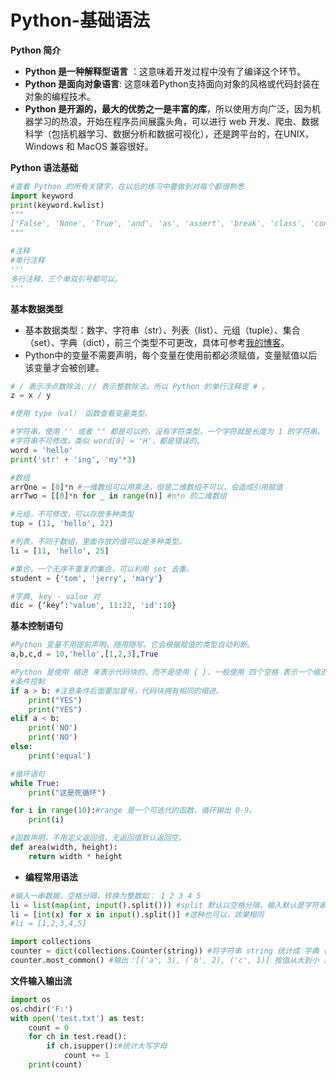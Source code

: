 # Python-基础语法

**Python 简介**

- **Python 是一种解释型语言** ：这意味着开发过程中没有了编译这个环节。
- **Python 是面向对象语言**: 这意味着Python支持面向对象的风格或代码封装在对象的编程技术。
- **Python 是开源的，最大的优势之一是丰富的库**，所以使用方向广泛，因为机器学习的热浪，开始在程序员间展露头角，可以进行 web 开发、爬虫、数据科学（包括机器学习、数据分析和数据可视化），还是跨平台的，在UNIX，Windows 和 MacOS 兼容很好。

**Python 语法基础**

```python
#查看 Python 的所有关键字，在以后的练习中要做到对每个都很熟悉
import keyword
print(keyword.kwlist)
"""
['False', 'None', 'True', 'and', 'as', 'assert', 'break', 'class', 'continue', 'def', 'del', 'elif', 'else', 'except', 'finally', 'for', 'from', 'global', 'if', 'import', 'in', 'is', 'lambda', 'nonlocal', 'not', 'or', 'pass', 'raise', 'return', 'try', 'while', 'with', 'yield']
"""

#注释
#单行注释
'''
多行注释，三个单双引号都可以。
'''
```

**基本数据类型**

* 基本数据类型：数字、字符串（str）、列表（list）、元组（tuple）、集合（set）、字典（dict），前三个类型不可更改，具体可参考[我的博客](https://blog.csdn.net/qq_29611345/article/details/99693298)。
* Python中的变量不需要声明，每个变量在使用前都必须赋值，变量赋值以后该变量才会被创建。

```python
# / 表示浮点数除法，// 表示整数除法，所以 Python 的单行注释是 # 。
z = x / y 

#使用 type（val） 函数查看变量类型。

#字符串，使用 '' 或者 "" 都是可以的，没有字符类型，一个字符就是长度为 1 的字符串。
#字符串不可修改，类似 word[0] = 'H'，都是错误的。
word = 'hello'
print('str' + 'ing', 'my'*3)

#数组
arrOne = [0]*n #一维数组可以用乘法，但是二维数组不可以，会造成引用赋值
arrTwo = [[0]*n for _ in range(n)] #n*n 的二维数组

#元组，不可修改，可以存放多种类型
tup = (11, 'hello', 22)

#列表，不同于数组，里面存放的值可以是多种类型。
li = [11, 'hello', 25]

#集合，一个无序不重复的集合，可以利用 set 去重。
student = {'tom', 'jerry', 'mary'}

#字典, key - value 对
dic = {‘key’:'value', 11:22, 'id':10}

```



**基本控制语句**

```python
#Python 变量不用提前声明，随用随写，它会根据赋值的类型自动判断。
a,b,c,d = 10,'hello',[1,2,3],True

#Python 是使用 缩进 来表示代码块的，而不是使用 { }，一般使用 四个空格 表示一个缩进，末尾不要加 分号。
#条件控制
if a > b: #注意条件后面要加冒号，代码块拥有相同的缩进。
    print("YES")
    print("YES")
elif a < b:
    print('NO')
    print('NO')
else:
    print('equal')

#循环语句
while True:
    print("这是死循环")

for i in range(10):#range 是一个可迭代的函数，循环输出 0-9。
    print(i)

#函数声明，不用定义返回值，无返回值默认返回空。
def area(width, height):
    return width * height
```

* **编程常用语法**
```python
#输入一串数据，空格分隔，转换为整数如： 1 2 3 4 5
li = list(map(int, input().split())) #split 默认以空格分隔，输入默认是字符串
li = [int(x) for x in input().split()] #这种也可以，效果相同
#li = [1,2,3,4,5]

import collections
counter = dict(collections.Counter(string)) #将字符串 string 统计成 字典 {字符：数量},需要转换
counter.most_common() #输出：[('a', 3), ('b', 2), ('c', 1)] 按值从大到小 返回 dic 中的对 

```

**文件输入输出流**
```python
import os
os.chdir('F:')
with open('test.txt') as test:
	count = 0
	for ch in test.read():
		if ch.isupper():#统计大写字母
			count += 1
	print(count)
```
